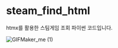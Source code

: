 # steam_find_html
htmx를 활용한 스팀게임 조회 파이썬 코드입니다.

![GIFMaker_me (1)](https://github.com/NEWBIE0413/steam_find_html/assets/57254914/477cff8d-8cd0-48ff-bc47-d578e49f6ecc)

